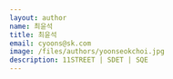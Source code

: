 ```yaml
---
layout: author
name: 최윤석
title: 최윤석
email: cyoons@sk.com
image: /files/authors/yoonseokchoi.jpg
description: 11STREET | SDET | SQE
---
```

